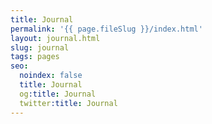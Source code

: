 ```yaml
---
title: Journal
permalink: '{{ page.fileSlug }}/index.html'
layout: journal.html
slug: journal
tags: pages
seo:
  noindex: false
  title: Journal
  og:title: Journal
  twitter:title: Journal
---
```



